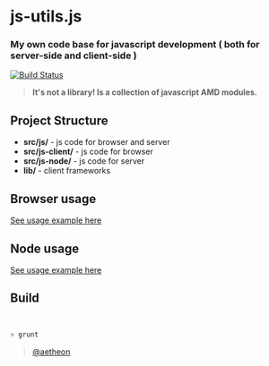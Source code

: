 
# js-utils.js

### My own code base for javascript development ( both for server-side and client-side )
[![Build Status](https://travis-ci.org/aetheon/js-utils.png?branch=master)](https://travis-ci.org/aetheon/js-utils)

> **It's not a library! Is a collection of javascript AMD modules.** 

## Project Structure

*   **src/js/** - js code for browser and server 
*   **src/js-client/** - js code for browser 
*   **src/js-node/** - js code for server 
*   **lib/** - client frameworks 


## Browser usage

[See usage example here](https://github.com/aetheon/js-utils-browser-example)


## Node usage


[See usage example here](https://github.com/aetheon/js-utils-node-example)


## Build


 ``` bash


 > grunt

 ```




>
> [@aetheon](http://twitter.com/aetheon)
>